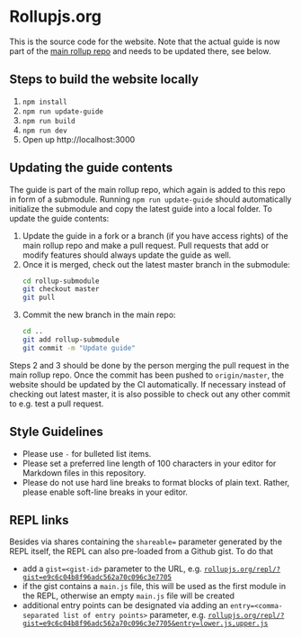 # Rollupjs.org

This is the source code for the website. Note that the actual guide is now part of the [main rollup repo](https://github.com/rollup/rollup/tree/master/docs) and needs to be updated there, see below.

## Steps to build the website locally

1. `npm install`
2. `npm run update-guide`
3. `npm run build`
4. `npm run dev`
5. Open up http://localhost:3000

## Updating the guide contents

The guide is part of the main rollup repo, which again is added to this repo in form of a submodule. Running `npm run update-guide` should automatically initialize the submodule and copy the latest guide into a local folder. To update the guide contents:

1. Update the guide in a fork or a branch (if you have access rights) of the main rollup repo and make a pull request. Pull requests that add or modify features should always update the guide as well.
2. Once it is merged, check out the latest master branch in the submodule:
   ```bash
   cd rollup-submodule
   git checkout master
   git pull
   ```
3. Commit the new branch in the main repo:
   ```bash
   cd ..
   git add rollup-submodule
   git commit -m "Update guide"
   ```
   
Steps 2 and 3 should be done by the person merging the pull request in the main rollup repo. Once the commit has been pushed to `origin/master`, the website should be updated by the CI automatically. If necessary instead of checking out latest master, it is also possible to check out any other commit to e.g. test a pull request.

## Style Guidelines

- Please use `-` for bulleted list items.
- Please set a preferred line length of 100 characters in your editor for Markdown files in this repository.
- Please do not use hard line breaks to format blocks of plain text. Rather, please enable soft-line breaks in your editor.

## REPL links

Besides via shares containing the `shareable=` parameter generated by the REPL itself, the REPL can also pre-loaded from a Github gist. To do that

- add a `gist=<gist-id>` parameter to the URL, e.g. [`rollupjs.org/repl/?gist=e9c6c04b8f96adc562a70c096c3e7705`](https://rollupjs.org/repl/?gist=e9c6c04b8f96adc562a70c096c3e7705)
- if the gist contains a `main.js` file, this will be used as the first module in the REPL, otherwise an empty `main.js` file will be created
- additional entry points can be designated via adding an `entry=<comma-separated list of entry points>` parameter, e.g. [`rollupjs.org/repl/?gist=e9c6c04b8f96adc562a70c096c3e7705&entry=lower.js,upper.js`](https://rollupjs.org/repl?gist=e9c6c04b8f96adc562a70c096c3e7705&entry=lower.js,upper.js)
